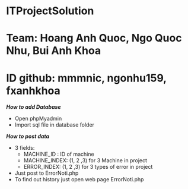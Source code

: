 # ITProjectSolution
# Team: Hoang Anh Quoc, Ngo Quoc Nhu, Bui Anh Khoa
# ID github: mmmnic, ngonhu159, fxanhkhoa

__*How to add Database*__
  - Open phpMyadmin
  - Import sql file in database folder
  
__*How to post data*__
  - 3 fields:
    + MACHINE_ID : ID of machine
    + MACHINE_INDEX: (1, 2 ,3) for 3 Machine in project
    + ERROR_INDEX: (1, 2 ,3) for 3 types of error in project
  - Just post to ErrorNoti.php
  - To find out history just open web page ErrorNoti.php
